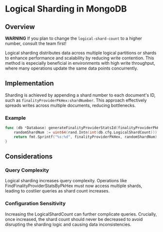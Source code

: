 # Logical Sharding in MongoDB

## Overview

**WARNING** If you plan to change the `logical-shard-count` to a higher number, consult the team first!

Logical sharding distributes data across multiple logical partitions or shards to enhance performance and scalability by reducing write contention. This method is especially beneficial in environments with high write throughput, where many operations update the same data points concurrently.

## Implementation

Sharding is achieved by appending a shard number to each document's ID, such as `finalityProviderPkHex:shardNumber`. This approach effectively spreads writes across multiple documents, reducing bottlenecks.

### Example
```go
func (db *Database) generateFinalityProviderStatsId(finalityProviderPkHex string) string {
    randomShardNum := uint64(rand.Intn(int(db.cfg.LogicalShardCount)))
    return fmt.Sprintf("%s:%d", finalityProviderPkHex, randomShardNum)
}
```

## Considerations

### Query Complexity

Logical sharding increases query complexity. Operations like FindFinalityProviderStatsByPkHex must now access multiple shards, leading to costlier queries as shard count increases.

### Configuration Sensitivity

Increasing the LogicalShardCount can further complicate queries. Crucially, once increased, the shard count should never be decreased to avoid disrupting the sharding logic and causing data inconsistencies.
